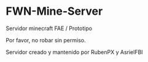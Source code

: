 # FWN-Mine-Server
Servidor minecraft FAE / Prototipo

Por favor, no robar sin permiso.




Servidor creado y mantenido por RubenPX y AsrielFBI
